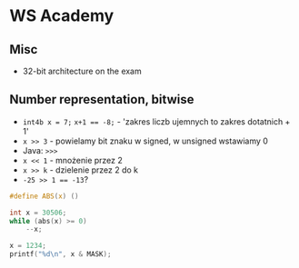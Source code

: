 # WS Academy

## Misc

* 32-bit architecture on the exam

## Number representation, bitwise

* `int4b x = 7;` `x+1 == -8;` - 'zakres liczb ujemnych to zakres dotatnich + 1'
* `x >> 3` - powielamy bit znaku w signed, w unsigned wstawiamy 0
* Java: `>>>`
* `x << 1` - mnożenie przez 2
* `x >> k` - dzielenie przez 2 do k
* `-25 >> 1 == -13`?


```c
#define ABS(x) ()

int x = 30506;
while (abs(x) >= 0)
    --x;

x = 1234;
printf("%d\n", x & MASK);

```
